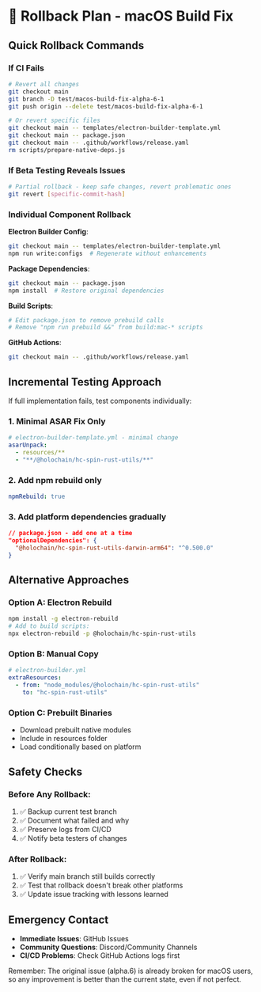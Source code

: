 # 🚨 Rollback Plan - macOS Build Fix

## Quick Rollback Commands

### If CI Fails
```bash
# Revert all changes
git checkout main
git branch -D test/macos-build-fix-alpha-6-1
git push origin --delete test/macos-build-fix-alpha-6-1

# Or revert specific files
git checkout main -- templates/electron-builder-template.yml
git checkout main -- package.json
git checkout main -- .github/workflows/release.yaml
rm scripts/prepare-native-deps.js
```

### If Beta Testing Reveals Issues
```bash
# Partial rollback - keep safe changes, revert problematic ones
git revert [specific-commit-hash]
```

### Individual Component Rollback

**Electron Builder Config**:
```bash
git checkout main -- templates/electron-builder-template.yml
npm run write:configs  # Regenerate without enhancements
```

**Package Dependencies**:
```bash
git checkout main -- package.json
npm install  # Restore original dependencies
```

**Build Scripts**:
```bash
# Edit package.json to remove prebuild calls
# Remove "npm run prebuild &&" from build:mac-* scripts
```

**GitHub Actions**:
```bash
git checkout main -- .github/workflows/release.yaml
```

## Incremental Testing Approach

If full implementation fails, test components individually:

### 1. Minimal ASAR Fix Only
```yaml
# electron-builder-template.yml - minimal change
asarUnpack:
  - resources/**
  - "**/@holochain/hc-spin-rust-utils/**"
```

### 2. Add npm rebuild only
```yaml
npmRebuild: true
```

### 3. Add platform dependencies gradually
```json
// package.json - add one at a time
"optionalDependencies": {
  "@holochain/hc-spin-rust-utils-darwin-arm64": "^0.500.0"
}
```

## Alternative Approaches

### Option A: Electron Rebuild
```bash
npm install -g electron-rebuild
# Add to build scripts:
npx electron-rebuild -p @holochain/hc-spin-rust-utils
```

### Option B: Manual Copy
```yaml
# electron-builder.yml
extraResources:
  - from: "node_modules/@holochain/hc-spin-rust-utils"
    to: "hc-spin-rust-utils"
```

### Option C: Prebuilt Binaries
- Download prebuilt native modules
- Include in resources folder
- Load conditionally based on platform

## Safety Checks

### Before Any Rollback:
1. ✅ Backup current test branch
2. ✅ Document what failed and why
3. ✅ Preserve logs from CI/CD
4. ✅ Notify beta testers of changes

### After Rollback:
1. ✅ Verify main branch still builds correctly
2. ✅ Test that rollback doesn't break other platforms
3. ✅ Update issue tracking with lessons learned

## Emergency Contact
- **Immediate Issues**: GitHub Issues
- **Community Questions**: Discord/Community Channels  
- **CI/CD Problems**: Check GitHub Actions logs first

Remember: The original issue (alpha.6) is already broken for macOS users, so any improvement is better than the current state, even if not perfect.